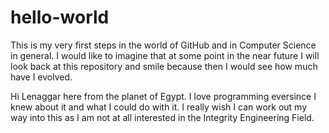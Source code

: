 # hello-world
This is my very first steps in the world of GitHub and in Computer Science in general. I would like to imagine that at some point in the near future I will look back at this repository and smile because then I would see how much have I evolved.

Hi
Lenaggar here from the planet of Egypt. I love programming eversince I knew about it and what I could do with it.
I really wish I can work out my way into this as I am not at all interested in the Integrity Engineering Field.
